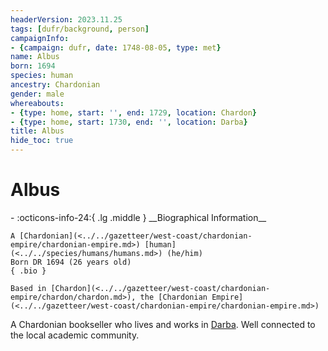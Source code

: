 ```yaml
---
headerVersion: 2023.11.25
tags: [dufr/background, person]
campaignInfo:
- {campaign: dufr, date: 1748-08-05, type: met}
name: Albus
born: 1694
species: human
ancestry: Chardonian
gender: male
whereabouts:
- {type: home, start: '', end: 1729, location: Chardon}
- {type: home, start: 1730, end: '', location: Darba}
title: Albus
hide_toc: true
---
```

# Albus
<div class="grid cards ext-narrow-margin ext-one-column" markdown>
- :octicons-info-24:{ .lg .middle } __Biographical Information__

    A [Chardonian](<../../gazetteer/west-coast/chardonian-empire/chardonian-empire.md>) [human](<../../species/humans/humans.md>) (he/him)  
    Born DR 1694 (26 years old)  
    { .bio }

    Based in [Chardon](<../../gazetteer/west-coast/chardonian-empire/chardon/chardon.md>), the [Chardonian Empire](<../../gazetteer/west-coast/chardonian-empire/chardonian-empire.md>)
</div>



A Chardonian bookseller who lives and works in [Darba](<../../gazetteer/greater-dunmar/realms/dunmar/coastal-dunmar/darba/darba.md>). Well connected to the local academic community. 


